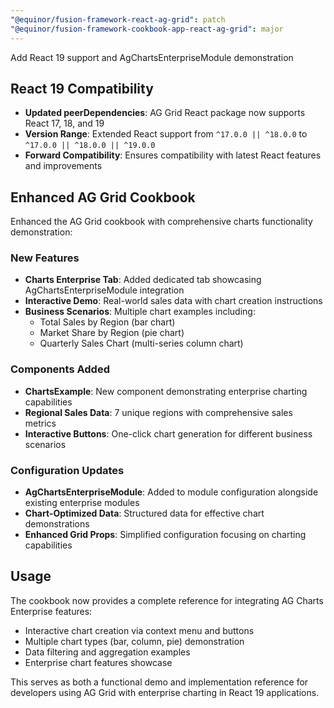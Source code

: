 ```yaml
---
"@equinor/fusion-framework-react-ag-grid": patch
"@equinor/fusion-framework-cookbook-app-react-ag-grid": major
---
```


Add React 19 support and AgChartsEnterpriseModule demonstration

## React 19 Compatibility

- **Updated peerDependencies**: AG Grid React package now supports React 17, 18, and 19
- **Version Range**: Extended React support from `^17.0.0 || ^18.0.0` to `^17.0.0 || ^18.0.0 || ^19.0.0`
- **Forward Compatibility**: Ensures compatibility with latest React features and improvements

## Enhanced AG Grid Cookbook

Enhanced the AG Grid cookbook with comprehensive charts functionality demonstration:

### New Features

- **Charts Enterprise Tab**: Added dedicated tab showcasing AgChartsEnterpriseModule integration
- **Interactive Demo**: Real-world sales data with chart creation instructions
- **Business Scenarios**: Multiple chart examples including:
  - Total Sales by Region (bar chart) 
  - Market Share by Region (pie chart)
  - Quarterly Sales Chart (multi-series column chart)

### Components Added

- **ChartsExample**: New component demonstrating enterprise charting capabilities
- **Regional Sales Data**: 7 unique regions with comprehensive sales metrics
- **Interactive Buttons**: One-click chart generation for different business scenarios

### Configuration Updates

- **AgChartsEnterpriseModule**: Added to module configuration alongside existing enterprise modules
- **Chart-Optimized Data**: Structured data for effective chart demonstrations
- **Enhanced Grid Props**: Simplified configuration focusing on charting capabilities

## Usage

The cookbook now provides a complete reference for integrating AG Charts Enterprise features:
- Interactive chart creation via context menu and buttons
- Multiple chart types (bar, column, pie) demonstration
- Data filtering and aggregation examples
- Enterprise chart features showcase

This serves as both a functional demo and implementation reference for developers using AG Grid with enterprise charting in React 19 applications.